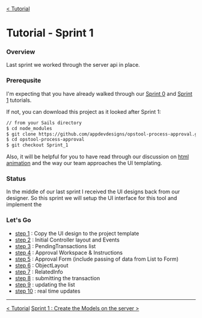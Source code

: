[< Tutorial](tutorial.md)
# Tutorial - Sprint 1


### Overview
Last sprint we worked through the server api in place. 


### Prerequsite
I'm expecting that you have already walked through our [Sprint 0](tutorial_sprint0.md) and [Sprint 1](tutorial_sprint1.md) tutorials.

If not, you can download this project as it looked after Sprint 1:
```sh
// from your Sails directory
$ cd node_modules
$ git clone https://github.com/appdevdesigns/opstool-process-approval.git
$ cd opstool-process-approval
$ git checkout Sprint_1
```

Also, it will be helpful for you to have read through our discussion on [html animation](../develop/develop_process_views.md) and the way our team approaches the UI templating.


### Status
In the middle of our last sprint I received the UI designs back from our designer.  So this sprint we will setup the UI interface for this tool and implement the 


### Let's Go

+ [step 1](tutorial_sprint2_01_copyDesign.md) : Copy the UI design to the project template
+ [step 2](tutorial_sprint2_02_initialControllers.md) : Initial Controller layout and Events
+ [step 3](tutorial_sprint2_03_pendingTransactions.md) : PendingTransactions list
+ [step 4]() : Approval Workspace & Instructions
+ [step 5]() : Approval Form (include passing of data from List to Form)
+ [step 6]() : ObjectLayout
+ [step 7]() : RelatedInfo
+ [step 8]() : submitting the transaction
+ [step 9]() : updating the list
+ [step 10]() : real time updates





---
[< Tutorial](tutorial.md)
[Sprint 1 : Create the Models on the server >](tutorial_sprint1_01_models.md) 